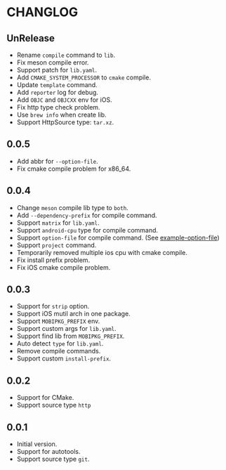 # CHANGLOG

## UnRelease

- Rename `compile` command to `lib`.
- Fix meson compile error.
- Support patch for `lib.yaml`.
- Add `CMAKE_SYSTEM_PROCESSOR` to `cmake` compile.
- Update `template` command.
- Add `reporter` log for debug.
- Add `OBJC` and `OBJCXX` env for iOS.
- Fix http type check problem.
- Use `brew info` when create lib.
- Support HttpSource type: `tar.xz`.

## 0.0.5

- Add abbr for `--option-file`.
- Fix cmake compile problem for x86_64.

## 0.0.4

- Change `meson` compile lib type to `both`.
- Add `--dependency-prefix` for compile command.
- Support `matrix` for `lib.yaml`.
- Support `android-cpu` type for compile command.
- Support `option-file` for compile command. (See [example-option-file](example/options/lib-option.yaml))
- Support `project` command.
- Temporarily removed multiple ios cpu with cmake compile.
- Fix install prefix problem.
- Fix iOS cmake compile problem.

## 0.0.3

- Support for `strip` option.
- Support iOS mutil arch in one package.
- Support `MOBIPKG_PREFIX` env.
- Support custom args for `lib.yaml`.
- Support find lib from `MOBIPKG_PREFIX`.
- Auto detect `type` for `lib.yaml`.
- Remove compile commands.
- Support custom `install-prefix`.

## 0.0.2

- Support for CMake.
- Support source type `http`

## 0.0.1

- Initial version.
- Support for autotools.
- Support source type `git`.

